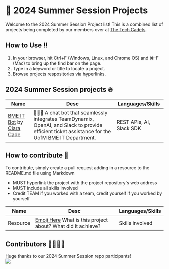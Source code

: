 # 🔗 2024 Summer Session Projects 
Welcome to the 2024 Summer Session Project list! This is a combined list of projects being completed by our members over at [The Tech Cadets](https://thetechcadets.notion.site/d540680ca659440cbdce60cdf637a2f5?v=84eae2822aa949278e21a24940561ff3).

## How to Use ‼️
1. In your browser, hit Ctrl+F (Windows, Linux, and Chrome OS) and ⌘-F (Mac) to bring up the find bar on the page.
2. Type in a keyword or title to locate a project.
3. Browse projects respositories via hyperlinks.

## 2024 Summer Session projects 🔥
| Name  | Desc  | Languages/Skills  |
|-----------|-----------|-----------|
| [BME IT Bot](https://github.com/ciaracade/bme-it-slack-bot) by [Ciara Cade](https://github.com/ciaracade) | 👩🏽‍💻 A chat bot that seamlessly integrates TeamDynamix, OpenAI, and Slack to provide efficient ticket assistance for the UofM BME IT Department. | REST APIs, AI, Slack SDK |


## How to contribute 👀
To contribute, simply create a pull request adding in a resource to the README.md file using Markdown

- MUST hyperlink the project with the project repository's web address
- MUST include all skills involved
- Credit TEAM if you worked with a team, credit yourself if you worked by yourself

| Name  | Desc  | Languages/Skills  |
|-----------|-----------|-----------|
| Resource | [Emoji Here](https://emojipedia.org/) What is this project about? What did it achieve? | Skills involved |


## Contributors 🫱🏾‍🫲🏻
Huge thanks to our 2024 Summer Session repo participants! <br>
<a href="https://github.com/The-Tech-Cadets/2024-Summer-Session-Projects/graphs/contributors">
  <img src="https://contrib.rocks/image?repo=The-Tech-Cadets/2024-Summer-Session-Projects" />
</a>


